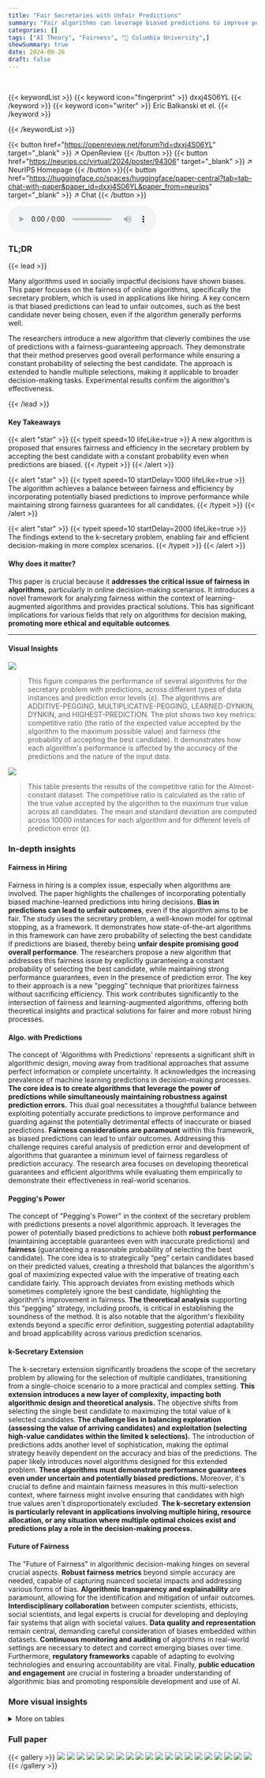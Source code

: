 ```yaml
---
title: "Fair Secretaries with Unfair Predictions"
summary: "Fair algorithms can leverage biased predictions to improve performance while guaranteeing fairness for all candidates."
categories: []
tags: ["AI Theory", "Fairness", "🏢 Columbia University",]
showSummary: true
date: 2024-09-26
draft: false
---
```


<br>

{{< keywordList >}}
{{< keyword icon="fingerprint" >}} dxxj4S06YL {{< /keyword >}}
{{< keyword icon="writer" >}} Eric Balkanski et el. {{< /keyword >}}
 
{{< /keywordList >}}

{{< button href="https://openreview.net/forum?id=dxxj4S06YL" target="_blank" >}}
↗ OpenReview
{{< /button >}}
{{< button href="https://neurips.cc/virtual/2024/poster/94306" target="_blank" >}}
↗ NeurIPS Homepage
{{< /button >}}{{< button href="https://huggingface.co/spaces/huggingface/paper-central?tab=tab-chat-with-paper&paper_id=dxxj4S06YL&paper_from=neurips" target="_blank" >}}
↗ Chat
{{< /button >}}



<audio controls>
    <source src="https://ai-paper-reviewer.com/dxxj4S06YL/podcast.wav" type="audio/wav">
    Your browser does not support the audio element.
</audio>


### TL;DR


{{< lead >}}

Many algorithms used in socially impactful decisions have shown biases.  This paper focuses on the fairness of online algorithms, specifically the secretary problem, which is used in applications like hiring.  A key concern is that biased predictions can lead to unfair outcomes, such as the best candidate never being chosen, even if the algorithm generally performs well.

The researchers introduce a new algorithm that cleverly combines the use of predictions with a fairness-guaranteeing approach.  They demonstrate that their method preserves good overall performance while ensuring a constant probability of selecting the best candidate. The approach is extended to handle multiple selections, making it applicable to broader decision-making tasks.  Experimental results confirm the algorithm's effectiveness.

{{< /lead >}}


#### Key Takeaways

{{< alert "star" >}}
{{< typeit speed=10 lifeLike=true >}} A new algorithm is proposed that ensures fairness and efficiency in the secretary problem by accepting the best candidate with a constant probability even when predictions are biased. {{< /typeit >}}
{{< /alert >}}

{{< alert "star" >}}
{{< typeit speed=10 startDelay=1000 lifeLike=true >}} The algorithm achieves a balance between fairness and efficiency by incorporating potentially biased predictions to improve performance while maintaining strong fairness guarantees for all candidates. {{< /typeit >}}
{{< /alert >}}

{{< alert "star" >}}
{{< typeit speed=10 startDelay=2000 lifeLike=true >}} The findings extend to the k-secretary problem, enabling fair and efficient decision-making in more complex scenarios. {{< /typeit >}}
{{< /alert >}}

#### Why does it matter?
This paper is crucial because it **addresses the critical issue of fairness in algorithms**, particularly in online decision-making scenarios.  It introduces a novel framework for analyzing fairness within the context of learning-augmented algorithms and provides practical solutions. This has significant implications for various fields that rely on algorithms for decision making, **promoting more ethical and equitable outcomes**.

------
#### Visual Insights



![](https://ai-paper-reviewer.com/dxxj4S06YL/figures_8_1.jpg)

> This figure compares the performance of several algorithms for the secretary problem with predictions, across different types of data instances and prediction error levels (ε).  The algorithms are ADDITIVE-PEGGING, MULTIPLICATIVE-PEGGING, LEARNED-DYNKIN, DYNKIN, and HIGHEST-PREDICTION.  The plot shows two key metrics: competitive ratio (the ratio of the expected value accepted by the algorithm to the maximum possible value) and fairness (the probability of accepting the best candidate). It demonstrates how each algorithm's performance is affected by the accuracy of the predictions and the nature of the input data.





![](https://ai-paper-reviewer.com/dxxj4S06YL/tables_4_1.jpg)

> This table presents the results of the competitive ratio for the Almost-constant dataset. The competitive ratio is calculated as the ratio of the true value accepted by the algorithm to the maximum true value across all candidates. The mean and standard deviation are computed across 10000 instances for each algorithm and for different levels of prediction error (ε).





### In-depth insights


#### Fairness in Hiring
Fairness in hiring is a complex issue, especially when algorithms are involved.  The paper highlights the challenges of incorporating potentially biased machine-learned predictions into hiring decisions.  **Bias in predictions can lead to unfair outcomes**, even if the algorithm aims to be fair.  The study uses the secretary problem, a well-known model for optimal stopping, as a framework. It demonstrates how state-of-the-art algorithms in this framework can have zero probability of selecting the best candidate if predictions are biased, thereby being **unfair despite promising good overall performance**. The researchers propose a new algorithm that addresses this fairness issue by explicitly guaranteeing a constant probability of selecting the best candidate, while maintaining strong performance guarantees, even in the presence of prediction error. The key to their approach is a new "pegging" technique that prioritizes fairness without sacrificing efficiency. This work contributes significantly to the intersection of fairness and learning-augmented algorithms, offering both theoretical insights and practical solutions for fairer and more robust hiring processes.

#### Algo. with Predictions
The concept of 'Algorithms with Predictions' represents a significant shift in algorithmic design, moving away from traditional approaches that assume perfect information or complete uncertainty.  It acknowledges the increasing prevalence of machine learning predictions in decision-making processes.  **The core idea is to create algorithms that leverage the power of predictions while simultaneously maintaining robustness against prediction errors.** This dual goal necessitates a thoughtful balance between exploiting potentially accurate predictions to improve performance and guarding against the potentially detrimental effects of inaccurate or biased predictions.  **Fairness considerations are paramount** within this framework, as biased predictions can lead to unfair outcomes.  Addressing this challenge requires careful analysis of prediction error and development of algorithms that guarantee a minimum level of fairness regardless of prediction accuracy. The research area focuses on developing theoretical guarantees and efficient algorithms while evaluating them empirically to demonstrate their effectiveness in real-world scenarios.

#### Pegging's Power
The concept of "Pegging's Power" in the context of the secretary problem with predictions presents a novel algorithmic approach.  It leverages the power of potentially biased predictions to achieve both **robust performance** (maintaining acceptable guarantees even with inaccurate predictions) and **fairness** (guaranteeing a reasonable probability of selecting the best candidate). The core idea is to strategically “peg” certain candidates based on their predicted values, creating a threshold that balances the algorithm's goal of maximizing expected value with the imperative of treating each candidate fairly.  This approach deviates from existing methods which sometimes completely ignore the best candidate, highlighting the algorithm's improvement in fairness.  **The theoretical analysis** supporting this “pegging” strategy, including proofs, is critical in establishing the soundness of the method.  It is also notable that the algorithm's flexibility extends beyond a specific error definition, suggesting potential adaptability and broad applicability across various prediction scenarios.

#### k-Secretary Extension
The k-secretary extension significantly broadens the scope of the secretary problem by allowing for the selection of multiple candidates, transitioning from a single-choice scenario to a more practical and complex setting.  **This extension introduces a new layer of complexity, impacting both algorithmic design and theoretical analysis.** The objective shifts from selecting the single best candidate to maximizing the total value of k selected candidates.  **The challenge lies in balancing exploration (assessing the value of arriving candidates) and exploitation (selecting high-value candidates within the limited k selections).**  The introduction of predictions adds another level of sophistication, making the optimal strategy heavily dependent on the accuracy and bias of the predictions. The paper likely introduces novel algorithms designed for this extended problem.  **These algorithms must demonstrate performance guarantees even under uncertain and potentially biased predictions.**  Moreover, it's crucial to define and maintain fairness measures in this multi-selection context, where fairness might involve ensuring that candidates with high true values aren't disproportionately excluded.  **The k-secretary extension is particularly relevant in applications involving multiple hiring, resource allocation, or any situation where multiple optimal choices exist and predictions play a role in the decision-making process.**

#### Future of Fairness
The "Future of Fairness" in algorithmic decision-making hinges on several crucial aspects.  **Robust fairness metrics** beyond simple accuracy are needed, capable of capturing nuanced societal impacts and addressing various forms of bias.  **Algorithmic transparency and explainability** are paramount, allowing for the identification and mitigation of unfair outcomes.  **Interdisciplinary collaboration** between computer scientists, ethicists, social scientists, and legal experts is crucial for developing and deploying fair systems that align with societal values.  **Data quality and representation** remain central, demanding careful consideration of biases embedded within datasets.  **Continuous monitoring and auditing** of algorithms in real-world settings are necessary to detect and correct emerging biases over time.  Furthermore, **regulatory frameworks** capable of adapting to evolving technologies and ensuring accountability are vital. Finally, **public education and engagement** are crucial in fostering a broader understanding of algorithmic bias and promoting responsible development and use of AI.


### More visual insights




<details>
<summary>More on tables
</summary>


![](https://ai-paper-reviewer.com/dxxj4S06YL/tables_13_1.jpg)
> This table presents the mean and standard deviation of the competitive ratios achieved by different algorithms on Almost-constant instances.  The competitive ratio measures the ratio of the true value accepted by an algorithm to the maximum true value.  The results are shown for varying levels of prediction error (ε), from 0 to 0.95, allowing analysis of the algorithms’ performance across different levels of prediction accuracy.

![](https://ai-paper-reviewer.com/dxxj4S06YL/tables_15_1.jpg)
> This table presents the results of the competitive ratio for the Almost-constant instance type. The competitive ratio is calculated as the ratio of the true value accepted by the algorithm to the maximum true value. The mean and standard deviation are calculated across 10000 instances for each algorithm and value of epsilon. The table shows that ADDITIVE-PEGGING and MULTIPLICATIVE-PEGGING consistently achieve the highest competitive ratio compared to the benchmarks, particularly for higher values of epsilon.

![](https://ai-paper-reviewer.com/dxxj4S06YL/tables_25_1.jpg)
> This table presents the average competitive ratio and its standard deviation for different algorithms on Almost-constant datasets with varying prediction error (epsilon).  The competitive ratio measures the performance of each algorithm by comparing the value of the chosen candidate to the maximum value.  The standard deviation reflects the variability in the algorithm's performance across multiple runs for each epsilon value.  The algorithms compared include ADDITIVE-PEGGING, MULTIPLICATIVE-PEGGING, LEARNED-DYNKIN, DYNKIN, and HIGHEST-PREDICTION.

![](https://ai-paper-reviewer.com/dxxj4S06YL/tables_25_2.jpg)
> This table presents the results of the competitive ratio for the Almost-constant instance type. The competitive ratio is calculated as the ratio of the true value accepted by the algorithm to the maximum true value across 10000 instances for each value of epsilon.  The mean and standard deviation of this ratio are reported. Epsilon represents the prediction error.

![](https://ai-paper-reviewer.com/dxxj4S06YL/tables_26_1.jpg)
> This table presents the results of the competitive ratio for the Almost-constant instance type. The competitive ratio is calculated as the ratio of the true value accepted by the algorithm to the maximum true value. The mean and standard deviation of the ratio are calculated across 10000 instances for each algorithm and each value of epsilon (prediction error). Epsilon ranges from 0 to 0.95 in increments of 0.05. The algorithms compared are ADDITIVE-PEGGING, MULTIPLICATIVE-PEGGING, LEARNED-DYNKIN, DYNKIN, and HIGHEST-PREDICTION.

![](https://ai-paper-reviewer.com/dxxj4S06YL/tables_26_2.jpg)
> This table presents the mean and standard deviation of the competitive ratios achieved by different algorithms on the Almost-constant dataset for various prediction error levels (ε).  The competitive ratio measures the algorithm's performance in achieving the maximum possible value.  The algorithms compared are ADDITIVE-PEGGING, MULTIPLICATIVE-PEGGING, LEARNED-DYNKIN, DYNKIN, and HIGHEST-PREDICTION. The results show that ADDITIVE-PEGGING and MULTIPLICATIVE-PEGGING consistently perform better than the baselines.

</details>




### Full paper

{{< gallery >}}
<img src="https://ai-paper-reviewer.com/dxxj4S06YL/1.png" class="grid-w50 md:grid-w33 xl:grid-w25" />
<img src="https://ai-paper-reviewer.com/dxxj4S06YL/2.png" class="grid-w50 md:grid-w33 xl:grid-w25" />
<img src="https://ai-paper-reviewer.com/dxxj4S06YL/3.png" class="grid-w50 md:grid-w33 xl:grid-w25" />
<img src="https://ai-paper-reviewer.com/dxxj4S06YL/4.png" class="grid-w50 md:grid-w33 xl:grid-w25" />
<img src="https://ai-paper-reviewer.com/dxxj4S06YL/5.png" class="grid-w50 md:grid-w33 xl:grid-w25" />
<img src="https://ai-paper-reviewer.com/dxxj4S06YL/6.png" class="grid-w50 md:grid-w33 xl:grid-w25" />
<img src="https://ai-paper-reviewer.com/dxxj4S06YL/7.png" class="grid-w50 md:grid-w33 xl:grid-w25" />
<img src="https://ai-paper-reviewer.com/dxxj4S06YL/8.png" class="grid-w50 md:grid-w33 xl:grid-w25" />
<img src="https://ai-paper-reviewer.com/dxxj4S06YL/9.png" class="grid-w50 md:grid-w33 xl:grid-w25" />
<img src="https://ai-paper-reviewer.com/dxxj4S06YL/10.png" class="grid-w50 md:grid-w33 xl:grid-w25" />
<img src="https://ai-paper-reviewer.com/dxxj4S06YL/11.png" class="grid-w50 md:grid-w33 xl:grid-w25" />
<img src="https://ai-paper-reviewer.com/dxxj4S06YL/12.png" class="grid-w50 md:grid-w33 xl:grid-w25" />
<img src="https://ai-paper-reviewer.com/dxxj4S06YL/13.png" class="grid-w50 md:grid-w33 xl:grid-w25" />
<img src="https://ai-paper-reviewer.com/dxxj4S06YL/14.png" class="grid-w50 md:grid-w33 xl:grid-w25" />
<img src="https://ai-paper-reviewer.com/dxxj4S06YL/15.png" class="grid-w50 md:grid-w33 xl:grid-w25" />
<img src="https://ai-paper-reviewer.com/dxxj4S06YL/16.png" class="grid-w50 md:grid-w33 xl:grid-w25" />
<img src="https://ai-paper-reviewer.com/dxxj4S06YL/17.png" class="grid-w50 md:grid-w33 xl:grid-w25" />
<img src="https://ai-paper-reviewer.com/dxxj4S06YL/18.png" class="grid-w50 md:grid-w33 xl:grid-w25" />
<img src="https://ai-paper-reviewer.com/dxxj4S06YL/19.png" class="grid-w50 md:grid-w33 xl:grid-w25" />
<img src="https://ai-paper-reviewer.com/dxxj4S06YL/20.png" class="grid-w50 md:grid-w33 xl:grid-w25" />
{{< /gallery >}}